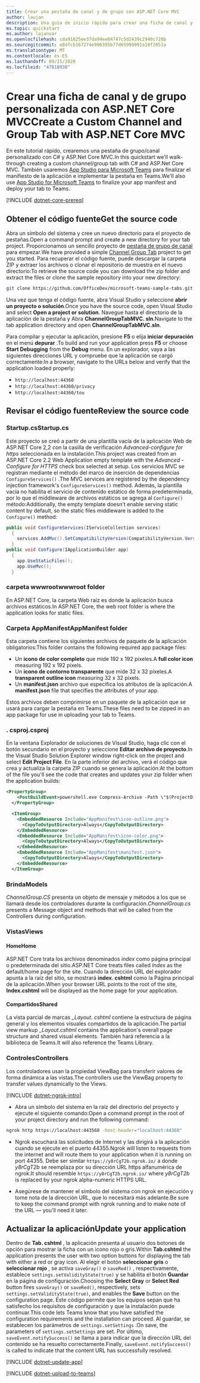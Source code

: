 ```yaml
---
title: Crear una pestaña de canal y de grupo con ASP.NET Core MVC
author: laujan
description: Una guía de inicio rápido para crear una ficha de canal y de grupo personalizada con ASP.NET Core MVC.
ms.topic: quickstart
ms.author: lajanuar
ms.openlocfilehash: cda91825ee37da94ee84747c5d2439c2940c728b
ms.sourcegitcommit: e8dfcb167274e996395b77d65999991a18f2051a
ms.translationtype: MT
ms.contentlocale: es-ES
ms.lasthandoff: 09/15/2020
ms.locfileid: "47818930"
---
```

# <a name="create-a-custom-channel-and-group-tab-with-aspnet-core-mvc"></a><span data-ttu-id="397dc-103">Crear una ficha de canal y de grupo personalizada con ASP.NET Core MVC</span><span class="sxs-lookup"><span data-stu-id="397dc-103">Create a Custom Channel and Group Tab with ASP.NET Core MVC</span></span>

<span data-ttu-id="397dc-104">En este tutorial rápido, crearemos una pestaña de grupo/canal personalizado con C# y ASP.Net Core MVC.</span><span class="sxs-lookup"><span data-stu-id="397dc-104">In this quickstart we'll walk-through creating a custom channel/group tab with C# and ASP.Net Core MVC.</span></span> <span data-ttu-id="397dc-105">También usaremos [App Studio para Microsoft Teams](~/concepts/build-and-test/app-studio-overview.md) para finalizar el manifiesto de la aplicación e implementar la pestaña en Teams.</span><span class="sxs-lookup"><span data-stu-id="397dc-105">We'll also use [App Studio for Microsoft Teams](~/concepts/build-and-test/app-studio-overview.md) to finalize your app manifest and deploy your tab to Teams.</span></span>

[!INCLUDE [dotnet-core-prereq](~/includes/tabs/dotnet-core-prereq.md)]

## <a name="get-the-source-code"></a><span data-ttu-id="397dc-106">Obtener el código fuente</span><span class="sxs-lookup"><span data-stu-id="397dc-106">Get the source code</span></span>

<span data-ttu-id="397dc-107">Abra un símbolo del sistema y cree un nuevo directorio para el proyecto de pestañas.</span><span class="sxs-lookup"><span data-stu-id="397dc-107">Open a command prompt and create a new directory for your tab project.</span></span> <span data-ttu-id="397dc-108">Proporcionamos un sencillo proyecto de [pestaña de grupo de canal](https://github.com/OfficeDev/microsoft-teams-sample-tabs/ChannelGroupTabMVC) para empezar.</span><span class="sxs-lookup"><span data-stu-id="397dc-108">We have provided a simple [Channel Group Tab](https://github.com/OfficeDev/microsoft-teams-sample-tabs/ChannelGroupTabMVC) project to get you started.</span></span> <span data-ttu-id="397dc-109">Para recuperar el código fuente, puede descargar la carpeta ZIP y extraer los archivos o clonar el repositorio de muestra en el nuevo directorio:</span><span class="sxs-lookup"><span data-stu-id="397dc-109">To retrieve the source code you can download the zip folder and extract the files or clone the sample repository into your new directory:</span></span>

```bash
git clone https://github.com/OfficeDev/microsoft-teams-sample-tabs.git
```

<span data-ttu-id="397dc-110">Una vez que tenga el código fuente, abra Visual Studio y seleccione **abrir un proyecto o solución**.</span><span class="sxs-lookup"><span data-stu-id="397dc-110">Once you have the source code, open Visual Studio and select **Open a project or solution**.</span></span> <span data-ttu-id="397dc-111">Navegue hasta el directorio de la aplicación de la pestaña y Abra **ChannelGroupTabMVC. sln**.</span><span class="sxs-lookup"><span data-stu-id="397dc-111">Navigate to the tab application directory and open **ChannelGroupTabMVC.sln**.</span></span>

<span data-ttu-id="397dc-112">Para compilar y ejecutar la aplicación, presione **F5** o elija **iniciar depuración** en el menú **depurar** .</span><span class="sxs-lookup"><span data-stu-id="397dc-112">To build and run your application press **F5** or choose **Start Debugging** from the **Debug** menu.</span></span> <span data-ttu-id="397dc-113">En un explorador, vaya a las siguientes direcciones URL y compruebe que la aplicación se cargó correctamente:</span><span class="sxs-lookup"><span data-stu-id="397dc-113">In a browser, navigate to the URLs below and verify that the application loaded properly:</span></span>

- `http://localhost:44360`
- `http://localhost:44360/privacy`
- `http://localhost:44360/tou`

## <a name="review-the-source-code"></a><span data-ttu-id="397dc-114">Revisar el código fuente</span><span class="sxs-lookup"><span data-stu-id="397dc-114">Review the source code</span></span>

### <a name="startupcs"></a><span data-ttu-id="397dc-115">Startup.cs</span><span class="sxs-lookup"><span data-stu-id="397dc-115">Startup.cs</span></span>

<span data-ttu-id="397dc-116">Este proyecto se creó a partir de una plantilla vacía de la aplicación Web de ASP.NET Core 2,2 con la casilla de verificación *Advanced-configure for https* seleccionada en la instalación.</span><span class="sxs-lookup"><span data-stu-id="397dc-116">This project was created from an ASP.NET Core 2.2 Web Application empty template with the *Advanced - Configure for HTTPS* check box selected at setup.</span></span> <span data-ttu-id="397dc-117">Los servicios MVC se registran mediante el método del marco de inserción de dependencias `ConfigureServices()` .</span><span class="sxs-lookup"><span data-stu-id="397dc-117">The MVC services are registered by the dependency injection framework's `ConfigureServices()` method.</span></span> <span data-ttu-id="397dc-118">Además, la plantilla vacía no habilita el servicio de contenido estático de forma predeterminada, por lo que el middleware de archivos estáticos se agrega al `Configure()` método:</span><span class="sxs-lookup"><span data-stu-id="397dc-118">Additionally, the empty template doesn't enable serving static content by default, so the static files middleware is added to the `Configure()` method:</span></span>

```csharp
public void ConfigureServices(IServiceCollection services)
  {
    services.AddMvc().SetCompatibilityVersion(CompatibilityVersion.Version_2_2);
  }
public void Configure(IApplicationBuilder app)
  {
    app.UseStaticFiles();
    app.UseMvc();
  }
```

### <a name="wwwroot-folder"></a><span data-ttu-id="397dc-119">carpeta wwwroot</span><span class="sxs-lookup"><span data-stu-id="397dc-119">wwwroot folder</span></span>

<span data-ttu-id="397dc-120">En ASP.NET Core, la carpeta Web raíz es donde la aplicación busca archivos estáticos.</span><span class="sxs-lookup"><span data-stu-id="397dc-120">In ASP.NET Core, the web root folder is where the application looks for static files.</span></span>

### <a name="appmanifest-folder"></a><span data-ttu-id="397dc-121">Carpeta AppManifest</span><span class="sxs-lookup"><span data-stu-id="397dc-121">AppManifest folder</span></span>

<span data-ttu-id="397dc-122">Esta carpeta contiene los siguientes archivos de paquete de la aplicación obligatorios:</span><span class="sxs-lookup"><span data-stu-id="397dc-122">This folder contains the following required app package files:</span></span>

- <span data-ttu-id="397dc-123">Un **icono de color completo** que mide 192 x 192 píxeles.</span><span class="sxs-lookup"><span data-stu-id="397dc-123">A **full color icon** measuring 192 x 192 pixels.</span></span>
- <span data-ttu-id="397dc-124">Un **icono de contorno transparente** que mide 32 x 32 píxeles.</span><span class="sxs-lookup"><span data-stu-id="397dc-124">A **transparent outline icon** measuring 32 x 32 pixels.</span></span>
- <span data-ttu-id="397dc-125">Un **manifest.jsen** archivo que especifica los atributos de la aplicación.</span><span class="sxs-lookup"><span data-stu-id="397dc-125">A **manifest.json** file that specifies the attributes of your app.</span></span>

<span data-ttu-id="397dc-126">Estos archivos deben comprimirse en un paquete de la aplicación que se usará para cargar la pestaña en Teams.</span><span class="sxs-lookup"><span data-stu-id="397dc-126">These files need to be zipped in an app package for use in uploading your tab to Teams.</span></span>

### <a name="csproj"></a><span data-ttu-id="397dc-127">. csproj</span><span class="sxs-lookup"><span data-stu-id="397dc-127">.csproj</span></span>

<span data-ttu-id="397dc-128">En la ventana Explorador de soluciones de Visual Studio, haga clic con el botón secundario en el proyecto y seleccione **Editar archivo de proyecto**.</span><span class="sxs-lookup"><span data-stu-id="397dc-128">In the Visual Studio Solution Explorer window right-click on the project and select **Edit Project File**.</span></span> <span data-ttu-id="397dc-129">En la parte inferior del archivo, verá el código que crea y actualiza la carpeta ZIP cuando se genera la aplicación:</span><span class="sxs-lookup"><span data-stu-id="397dc-129">At the bottom of the file you'll see the code that creates and updates your zip folder when the application builds:</span></span>

```xml
<PropertyGroup>
    <PostBuildEvent>powershell.exe Compress-Archive -Path \"$(ProjectDir)AppManifest\*\" -DestinationPath \"$(TargetDir)tab.zip\" -Force</PostBuildEvent>
  </PropertyGroup>

  <ItemGroup>
    <EmbeddedResource Include="AppManifest\icon-outline.png">
      <CopyToOutputDirectory>Always</CopyToOutputDirectory>
    </EmbeddedResource>
    <EmbeddedResource Include="AppManifest\icon-color.png">
      <CopyToOutputDirectory>Always</CopyToOutputDirectory>
    </EmbeddedResource>
    <EmbeddedResource Include="AppManifest\manifest.json">
      <CopyToOutputDirectory>Always</CopyToOutputDirectory>
    </EmbeddedResource>
  </ItemGroup>
```

### <a name="models"></a><span data-ttu-id="397dc-130">Brinda</span><span class="sxs-lookup"><span data-stu-id="397dc-130">Models</span></span>

<span data-ttu-id="397dc-131">*ChannelGroup.CS* presenta un objeto de mensaje y métodos a los que se llamará desde los controladores durante la configuración.</span><span class="sxs-lookup"><span data-stu-id="397dc-131">*ChannelGroup.cs* presents a Message object and methods that will be called from the Controllers during configuration.</span></span>

### <a name="views"></a><span data-ttu-id="397dc-132">Vistas</span><span class="sxs-lookup"><span data-stu-id="397dc-132">Views</span></span>

#### <a name="home"></a><span data-ttu-id="397dc-133">Home</span><span class="sxs-lookup"><span data-stu-id="397dc-133">Home</span></span>

<span data-ttu-id="397dc-134">ASP.NET Core trata los archivos denominados *index* como página principal o predeterminada del sitio.</span><span class="sxs-lookup"><span data-stu-id="397dc-134">ASP.NET Core treats files called *Index* as the default/home page for the site.</span></span> <span data-ttu-id="397dc-135">Cuando la dirección URL del explorador apunta a la raíz del sitio, se mostrará **index. cshtml** como la Página principal de la aplicación.</span><span class="sxs-lookup"><span data-stu-id="397dc-135">When your browser URL points to the root of the site, **Index.cshtml** will be displayed as the home page for your application.</span></span>

#### <a name="shared"></a><span data-ttu-id="397dc-136">Compartidos</span><span class="sxs-lookup"><span data-stu-id="397dc-136">Shared</span></span>

<span data-ttu-id="397dc-137">La vista parcial de marcas *_Layout. cshtml* contiene la estructura de página general y los elementos visuales compartidos de la aplicación.</span><span class="sxs-lookup"><span data-stu-id="397dc-137">The partial view markup *_Layout.cshtml* contains the application's overall page structure and shared visual elements.</span></span> <span data-ttu-id="397dc-138">También hará referencia a la biblioteca de Teams.</span><span class="sxs-lookup"><span data-stu-id="397dc-138">It will also reference the Teams Library.</span></span>

### <a name="controllers"></a><span data-ttu-id="397dc-139">Controles</span><span class="sxs-lookup"><span data-stu-id="397dc-139">Controllers</span></span>

<span data-ttu-id="397dc-140">Los controladores usan la propiedad ViewBag para transferir valores de forma dinámica a las vistas.</span><span class="sxs-lookup"><span data-stu-id="397dc-140">The controllers use the ViewBag property to transfer values dynamically to the Views.</span></span>

[!INCLUDE [dotnet-ngrok-intro](~/includes/tabs/dotnet-ngrok-intro.md)]

- <span data-ttu-id="397dc-141">Abra un símbolo del sistema en la raíz del directorio del proyecto y ejecute el siguiente comando:</span><span class="sxs-lookup"><span data-stu-id="397dc-141">Open a command prompt in the root of your project directory and run the following command:</span></span>

```bash
ngrok http https://localhost:443560 -host-header="localhost:44360"
```

- <span data-ttu-id="397dc-142">Ngrok escuchará las solicitudes de Internet y las dirigirá a la aplicación cuando se ejecute en el puerto 44355.</span><span class="sxs-lookup"><span data-stu-id="397dc-142">Ngrok will listen to requests from the internet and will route them to your application when it is running on port 44355.</span></span>  <span data-ttu-id="397dc-143">Debe ser similar `https://y8rCgT2b.ngrok.io/` a donde *y8rCgT2b* se reemplaza por su dirección URL https alfanumérica de ngrok.</span><span class="sxs-lookup"><span data-stu-id="397dc-143">It should resemble `https://y8rCgT2b.ngrok.io/` where *y8rCgT2b* is replaced by your ngrok alpha-numeric HTTPS URL.</span></span>

- <span data-ttu-id="397dc-144">Asegúrese de mantener el símbolo del sistema con ngrok en ejecución y tome nota de la dirección URL, que lo necesitará más adelante.</span><span class="sxs-lookup"><span data-stu-id="397dc-144">Be sure to keep the command prompt with ngrok running and to make note of the URL — you'll need it later.</span></span>

## <a name="update-your-application"></a><span data-ttu-id="397dc-145">Actualizar la aplicación</span><span class="sxs-lookup"><span data-stu-id="397dc-145">Update your application</span></span>

<span data-ttu-id="397dc-146">Dentro de **Tab. cshtml** , la aplicación presenta al usuario dos botones de opción para mostrar la ficha con un icono rojo o gris.</span><span class="sxs-lookup"><span data-stu-id="397dc-146">Within **Tab.cshtml** the application presents the user with two option buttons for displaying the tab with either a red or gray icon.</span></span> <span data-ttu-id="397dc-147">Al elegir el botón **seleccionar gris** o **seleccionar rojo** , se activa `saveGray()` o `saveRed()` , respectivamente, establece `settings.setValidityState(true)` y se habilita el botón **Guardar** en la página de configuración.</span><span class="sxs-lookup"><span data-stu-id="397dc-147">Choosing the **Select Gray** or **Select Red** button fires `saveGray()` or `saveRed()`, respectively, sets `settings.setValidityState(true)`, and enables the **Save** button on the configuration page.</span></span> <span data-ttu-id="397dc-148">Este código permite que los equipos sepan que ha satisfecho los requisitos de configuración y que la instalación puede continuar.</span><span class="sxs-lookup"><span data-stu-id="397dc-148">This code lets Teams know that you have satisfied the configuration requirements and the installation can proceed.</span></span> <span data-ttu-id="397dc-149">Al guardar, se establecen los parámetros de `settings.setSettings` .</span><span class="sxs-lookup"><span data-stu-id="397dc-149">On save, the parameters of `settings.setSettings` are set.</span></span> <span data-ttu-id="397dc-150">Por último, `saveEvent.notifySuccess()` se llama a para indicar que la dirección URL del contenido se ha resuelto correctamente.</span><span class="sxs-lookup"><span data-stu-id="397dc-150">Finally, `saveEvent.notifySuccess()` is called to indicate that the content URL has successfully resolved.</span></span>

[!INCLUDE [dotnet-update-app](~/includes/tabs/dotnet-update-chan-grp-app.md)]

[!INCLUDE [dotnet-upload-to-teams](~/includes/tabs/dotnet-upload-to-teams.md)]
